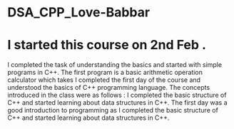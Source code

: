 # DSA_CPP_Love-Babbar
# I started this course on 2nd Feb .
 
I completed the task of understanding the basics and started with simple programs in C++. The first program is a basic arithmetic operation calculator which takes
I completed the first day of the course and understood the basics of C++ programming language. The concepts introduced in the class were as follows :
I completed the basic structure of C++ and started learning about data structures in C++. The first day was a good introduction to programming as
I completed the basic structure of C++ and started learning about data structures in C++.

